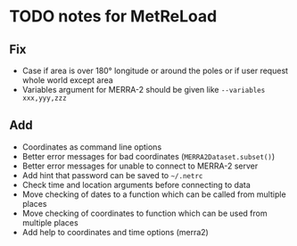 # TODO notes for MetReLoad

## Fix
- Case if area is over 180° longitude or around the poles or if user request whole world except area
- Variables argument for MERRA-2 should be given like `--variables xxx,yyy,zzz`

## Add
- Coordinates as command line options
- Better error messages for bad coordinates (`MERRA2Dataset.subset()`)
- Better error messages for unable to connect to MERRA-2 server
- Add hint that password can be saved to `~/.netrc`
- Check time and location arguments before connecting to data
- Move checking of dates to a function which can be called from multiple places
- Move checking of coordinates to function which can be used from multiple places
- Add help to coordinates and time options (merra2)
